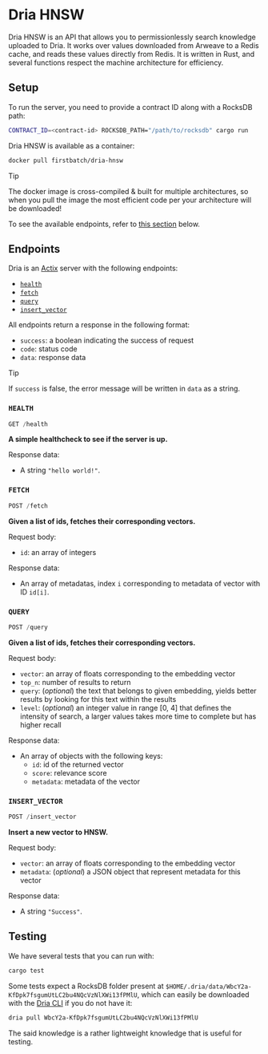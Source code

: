 # Dria HNSW

Dria HNSW is an API that allows you to permissionlessly search knowledge uploaded to Dria. It works over values downloaded from Arweave to a Redis cache, and reads these values directly from Redis.
It is written in Rust, and several functions respect the machine architecture for efficiency.

## Setup

To run the server, you need to provide a contract ID along with a RocksDB path:

```sh
CONTRACT_ID=<contract-id> ROCKSDB_PATH="/path/to/rocksdb" cargo run
```

Dria HNSW is available as a container:

```sh
docker pull firstbatch/dria-hnsw
```

> [!TIP]
>
> The docker image is cross-compiled & built for multiple architectures, so when you pull the image the most efficient code per your architecture will be downloaded!

To see the available endpoints, refer to [this section](#endpoints) below.

## Endpoints

Dria is an [Actix](https://actix.rs/) server with the following endpoints:

- [`health`](#health)
- [`fetch`](#fetch)
- [`query`](#query)
- [`insert_vector`](#insert_vector)

All endpoints return a response in the following format:

- `success`: a boolean indicating the success of request
- `code`: status code
- `data`: response data

> [!TIP]
>
> If `success` is false, the error message will be written in `data` as a string.

### `HEALTH`

<!-- prettier-ignore -->
```ts
GET /health
```

**A simple healthcheck to see if the server is up.**

Response data:

- A string `"hello world!"`.

### `FETCH`

<!-- prettier-ignore -->
```ts
POST /fetch
```

**Given a list of ids, fetches their corresponding vectors.**

Request body:

- `id`: an array of integers

Response data:

- An array of metadatas, index `i` corresponding to metadata of vector with ID `id[i]`.

### `QUERY`

<!-- prettier-ignore -->
```ts
POST /query
```

**Given a list of ids, fetches their corresponding vectors.**

Request body:

- `vector`: an array of floats corresponding to the embedding vector
- `top_n`: number of results to return
- `query`: (_optional_) the text that belongs to given embedding, yields better results by looking for this text within the results
- `level`: (_optional_) an integer value in range [0, 4] that defines the intensity of search, a larger values takes more time to complete but has higher recall

Response data:

- An array of objects with the following keys:
  - `id`: id of the returned vector
  - `score`: relevance score
  - `metadata`: metadata of the vector

### `INSERT_VECTOR`

<!-- prettier-ignore -->
```ts
POST /insert_vector
```

**Insert a new vector to HNSW.**

Request body:

- `vector`: an array of floats corresponding to the embedding vector
- `metadata`: (_optional_) a JSON object that represent metadata for this vector

Response data:

- A string `"Success"`.

## Testing

We have several tests that you can run with:

```sh
cargo test
```

Some tests expect a RocksDB folder present at `$HOME/.dria/data/WbcY2a-KfDpk7fsgumUtLC2bu4NQcVzNlXWi13fPMlU`, which can easily be downloaded with the [Dria CLI](https://github.com/firstbatchxyz/dria-cli/) if you do not have it:

```sh
dria pull WbcY2a-KfDpk7fsgumUtLC2bu4NQcVzNlXWi13fPMlU
```

The said knowledge is a rather lightweight knowledge that is useful for testing.
